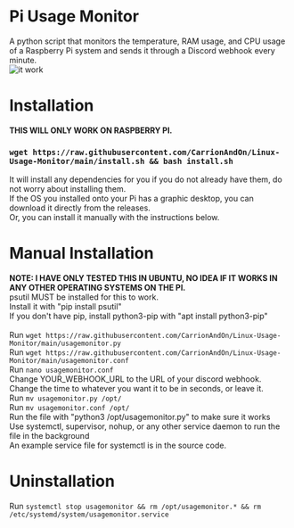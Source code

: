 # Pi Usage Monitor
A python script that monitors the temperature, RAM usage, and CPU usage of a Raspberry Pi system and sends it through a Discord webhook every minute. <br />
![it work](https://user-images.githubusercontent.com/30084485/223586659-3a030bed-69e8-43c8-8e23-083257df742e.png)<br />

# Installation
<b>THIS WILL ONLY WORK ON RASPBERRY PI.</b>
### `wget https://raw.githubusercontent.com/CarrionAndOn/Linux-Usage-Monitor/main/install.sh && bash install.sh`<br />
It will install any dependencies for you if you do not already have them, do not worry about installing them.<br />
If the OS you installed onto your Pi has a graphic desktop, you can download it directly from the releases.<br />
Or, you can install it manually with the instructions below.<br />

# Manual Installation
<b>NOTE: I HAVE ONLY TESTED THIS IN UBUNTU, NO IDEA IF IT WORKS IN ANY OTHER OPERATING SYSTEMS ON THE PI.</b><br />
psutil MUST be installed for this to work.<br />
Install it with "pip install psutil"<br />
If you don't have pip, install python3-pip with "apt install python3-pip"<br />
<br />
Run `wget https://raw.githubusercontent.com/CarrionAndOn/Linux-Usage-Monitor/main/usagemonitor.py`<br />
Run `wget https://raw.githubusercontent.com/CarrionAndOn/Linux-Usage-Monitor/main/usagemonitor.conf`<br />
Run `nano usagemonitor.conf`<br />
Change YOUR_WEBHOOK_URL to the URL of your discord webhook.<br />
Change the time to whatever you want it to be in seconds, or leave it.<br />
Run `mv usagemonitor.py /opt/`<br />
Run `mv usagemonitor.conf /opt/`<br />
Run the file with "python3 /opt/usagemonitor.py" to make sure it works<br />
Use systemctl, supervisor, nohup, or any other service daemon to run the file in the background<br />
An example service file for systemctl is in the source code.<br />

# Uninstallation
Run `systemctl stop usagemonitor && rm /opt/usagemonitor.* && rm /etc/systemd/system/usagemonitor.service`<br />

